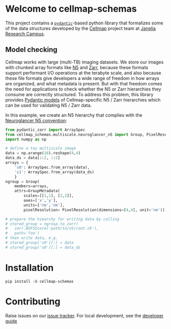 # Welcome to cellmap-schemas

This project contains a [`pydantic`](https://docs.pydantic.dev/latest/)-based python library that formalizes some of the data structures developed by the [Cellmap](https://www.janelia.org/project-team/cellmap) project team at [Janelia Research Campus](https://www.janelia.org/).

## Model checking

Cellmap works with large (multi-TB) imaging datasets. We store our images with chunked array formats like [N5](https://github.com/saalfeldlab/n5) and [Zarr](https://zarr.readthedocs.io/en/stable/), because these formats support performant I/O operations at the terabyte scale, and also because these file formats give developers a wide range of freedom in how arrays are organized, and what metadata is present. But with that freedom comes the need for applications to check whether the N5 or Zarr hierarchies they consume are correctly structured. To address this problem, this library provides [Pydantic models](https://docs.pydantic.dev/latest/) of Cellmap-specific N5 / Zarr hierarchies which can be used for validating N5 / Zarr data.

In this example, we create an N5 hierarchy that complies with the [Neuroglancer N5 convention](https://github.com/google/neuroglancer/issues/176#issuecomment-553027775):

```python
from pydantic_zarr import ArraySpec
from cellmap_schemas.multiscale.neuroglancer_n5 import Group, PixelResolution, GroupMetadata
import numpy as np

# define a toy multiscale image
data = np.arange(16).reshape(4,4)
data_ds = data[::2, ::2]
arrays = {
    's0': ArraySpec.from_array(data),
    's1': ArraySpec.from_array(data_ds)
    }
ngroup = Group(
    members=arrays, 
    attrs=GroupMetadata(
        scales=[[1,1], [2,2]], 
        axes=['x','y'],
        units=['nm','nm'],
        pixelResolution= PixelResolution(dimensions=[4,4], unit='nm')))

# prepare the hiearchy for writing data by calling 
# stored_group = ngroup.to_zarr(
#   zarr.N5FSStore('path/to/n5/root.n5'), 
#   path='foo')
# then write data, e.g.
# stored_group['s0'][:] = data
# stored_group['s0'][:] = data_ds

```



# Installation

`pip install -U cellmap-schemas`

# Contributing

Raise issues on our [issue tracker](https://github.com/janelia-cellmap/cellmap-schemas/issues). For local development, see the [developer guide](./development.md)